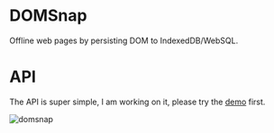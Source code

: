 DOMSnap
=================
Offline web pages by persisting DOM to IndexedDB/WebSQL.

API
=========
The API is super simple, I am working on it, please try the [demo](http://unbug.github.io/DOMSnap/) first.

![domsnap](https://cloud.githubusercontent.com/assets/799578/14015887/1e0412b4-f1f7-11e5-8a64-8694960b7264.gif)
